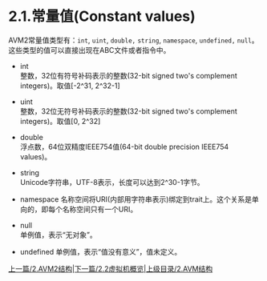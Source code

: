 # 2.1.常量值(Constant values)

AVM2常量值类型有：`int`, `uint`, `double,` `string`, `namespace`, `undefined,` `null`。这些类型的值可以直接出现在ABC文件或者指令中。

- int		
	整数，32位有符号补码表示的整数(32-bit signed two's complement integers)。取值[-2^31, 2^32-1]
	
- uint	
	整数，32位无符号补码表示的整数(32-bit signed two's complement integers)。取值[0, 2^32]
	
- double	
	浮点数，64位双精度IEEE754值(64-bit double precision IEEE754 values)。
	
- string	
	Unicode字符串，UTF-8表示，长度可以达到2^30-1字节。
	
- namespace	
	名称空间将URI(内部用字符串表示)绑定到trait上。这个关系是单向的，即每个名称空间只有一个URI。
	
- null	
	单例值，表示“无对象”。
	
- undefined	
	单例值，表示“值没有意义”，值未定义。

[上一篇/2.AVM2结构](2.avm2_structure.md)|[下一篇/2.2虚拟机概览](2.2.vm_overview.md)|[上级目录/2.AVM结构](2.avm2_structure.md)